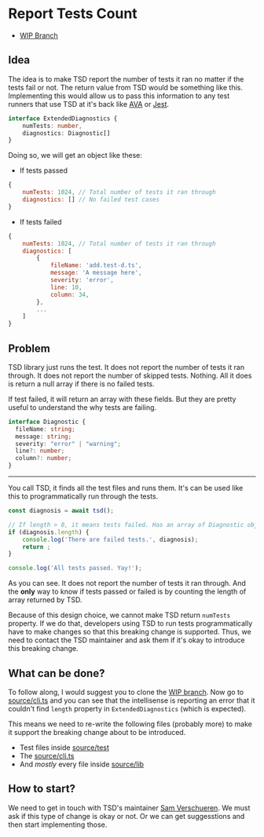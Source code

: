 # Report Tests Count

- [WIP Branch](https://github.com/MLH-Fellowship/tsd/tree/feature/verbose-reporting)

## Idea

The idea is to make TSD report the number of tests it ran no matter if the tests fail or not.
The return value from TSD would be something like this. Implementing this would allow us to pass this information
to any test runners that use TSD at it's back like [AVA]() or [Jest]().

```ts
interface ExtendedDiagnostics {
    numTests: number,
    diagnostics: Diagnostic[]
}
```

Doing so, we will get an object like these:

- If tests passed

```js
{
    numTests: 1024, // Total number of tests it ran through
    diagnostics: [] // No failed test cases
}
```

- If tests failed

```js
{
    numTests: 1024, // Total number of tests it ran through
    diagnostics: [
        {
            fileName: 'add.test-d.ts',
            message: 'A message here',
            severity: 'error',
            line: 10,
            column: 34,
        },
        ...
    ]
}
```

## Problem

TSD library just runs the test. It does not report the number of tests it ran through. It does not report the number 
of skipped tests. Nothing. All it does is return a null array if there is no failed tests.

If test failed, it will return an array with these fields. But they are pretty useful to understand the why tests are
failing.

```ts
interface Diagnostic {
  fileName: string;
  message: string;
  severity: "error" | "warning";
  line?: number;
  column?: number;
}
```

---

You call TSD, it finds all the test files and runs them. It's can be used like this to programmatically run through the 
tests.

```js
const diagnosis = await tsd();

// If length > 0, it means tests failed. Has an array of Diagnostic object.
if (diagnosis.length) {
    console.log('There are failed tests.', diagnosis);
    return ;
}

console.log('All tests passed. Yay!');
```

As you can see. It does not report the number of tests it ran through. And the **only** way to know if tests passed or 
failed is by counting the length of array returned by TSD.

Because of this design choice, we cannot make TSD return `numTests` property. If we do that, developers using TSD to 
run tests programmatically have to make changes so that this breaking change is supported. Thus, we need to contact the
TSD maintainer and ask them if it's okay to introduce this breaking change.

## What can be done?

To follow along, I would suggest you to clone the
[WIP branch](https://github.com/MLH-Fellowship/tsd/tree/feature/verbose-reporting). Now go to 
[source/cli.ts](https://github.com/MLH-Fellowship/tsd/blob/544c40159e00bc5364ed941ee4ace1d402d9dec4/source/cli.ts#L28)
and you can see that the intellisense is reporting an error that it couldn't find `length` property in 
`ExtendedDiagnostics` (which is expected).

This means we need to re-write the following files (probably more) to make it support the breaking change about to be
introduced.

- Test files inside 
[source/test](https://github.com/MLH-Fellowship/tsd/tree/544c40159e00bc5364ed941ee4ace1d402d9dec4/source/test)
- The [source/cli.ts](https://github.com/MLH-Fellowship/tsd/blob/544c40159e00bc5364ed941ee4ace1d402d9dec4/source/cli.ts)
- And *mostly* every file inside
[source/lib](https://github.com/MLH-Fellowship/tsd/blob/544c40159e00bc5364ed941ee4ace1d402d9dec4/source/lib)

## How to start?

We need to get in touch with TSD's maintainer [Sam Verschueren](https://github.com/SamVerschueren). We must ask if this
type of change is okay or not. Or we can get suggesstions and then start implementing those.
